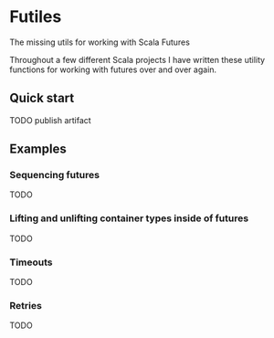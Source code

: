 # Futiles
The missing utils for working with Scala Futures

Throughout a few different Scala projects I have written these utility functions for working with futures
over and over again.

## Quick start
TODO publish artifact

## Examples

### Sequencing futures
TODO

### Lifting and unlifting container types inside of futures
TODO

### Timeouts
TODO

### Retries
TODO
